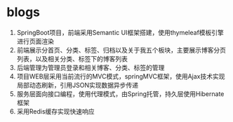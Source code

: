# blogs
1. SpringBoot项目，前端采用Semantic UI框架搭建，使用thymeleaf模板引擎进行页面渲染 
2. 前端展示分首页、分类、标签、归档以及关于我五个板块，主要展示博客分页列表，以及相关分类、标签下的博客列表 
3. 后端管理为管理员登录和相关博客、分类、标签的管理 
4. 项目WEB层采用当前流行的MVC模式，springMVC框架，使用Ajax技术实现局部动态刷新，引用JSON实现数据异步传递 
5. 服务层面向接口编程，使用代理模式，由Spring托管，持久层使用Hibernate框架 
6. 采用Redis缓存实现快速响应
